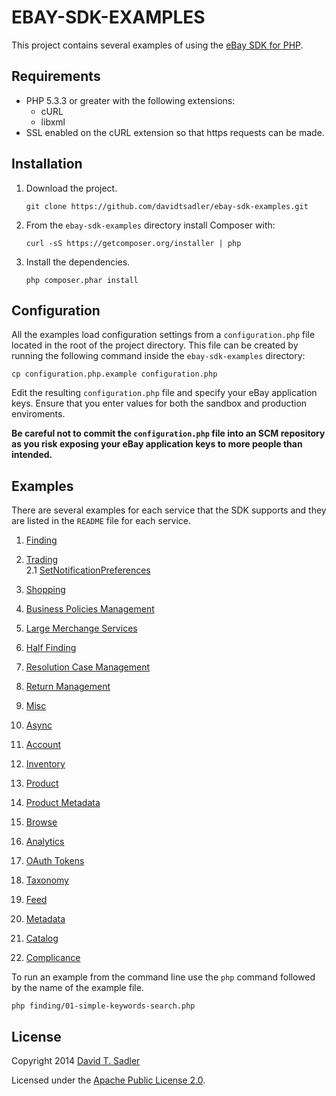 # EBAY-SDK-EXAMPLES

This project contains several examples of using the [eBay SDK for PHP](https://github.com/davidtsadler/ebay-sdk-php).

## Requirements

  - PHP 5.3.3 or greater with the following extensions:
    - cURL
    - libxml
  - SSL enabled on the cURL extension so that https requests can be made.

## Installation

1. Download the project.

   ```
   git clone https://github.com/davidtsadler/ebay-sdk-examples.git
   ```

1. From the `ebay-sdk-examples` directory install Composer with:

   ```
   curl -sS https://getcomposer.org/installer | php
   ```

1. Install the dependencies.

   ```
   php composer.phar install
   ```

## Configuration

All the examples load configuration settings from a `configuration.php` file located in the root of the project directory. This file can be created by running the following command inside the `ebay-sdk-examples` directory:

   ```
   cp configuration.php.example configuration.php
   ```

Edit the resulting `configuration.php` file and specify your eBay application keys. Ensure that you enter values for both the sandbox and production enviroments.

**Be careful not to commit the `configuration.php` file into an SCM repository as you risk exposing your eBay application keys to more people than intended.**

## Examples

There are several examples for each service that the SDK supports and they are listed in the `README` file for each service.

1. [Finding](https://github.com/davidtsadler/ebay-sdk-examples/blob/master/finding/README.md)

1. [Trading](https://github.com/davidtsadler/ebay-sdk-examples/blob/master/trading/README.md)  
           2.1 [SetNotificationPreferences](https://github.com/michabbb/testing-php-ebay-sdk/tree/SetNotificationPreferences)

1. [Shopping](https://github.com/davidtsadler/ebay-sdk-examples/blob/master/shopping/README.md)

1. [Business Policies Management](https://github.com/davidtsadler/ebay-sdk-examples/blob/master/business-policies-management/README.md)

1. [Large Merchange Services](https://github.com/davidtsadler/ebay-sdk-examples/blob/master/large-merchant-services/README.md)

1. [Half Finding](https://github.com/davidtsadler/ebay-sdk-examples/blob/master/half-finding/README.md)

1. [Resolution Case Management](https://github.com/davidtsadler/ebay-sdk-examples/blob/master/resolution-case-management/README.md)

1. [Return Management](https://github.com/davidtsadler/ebay-sdk-examples/blob/master/return-management/README.md)

1. [Misc](https://github.com/davidtsadler/ebay-sdk-examples/blob/master/misc/README.md)

1. [Async](https://github.com/davidtsadler/ebay-sdk-examples/blob/master/async/README.md)

1. [Account](https://github.com/davidtsadler/ebay-sdk-examples/blob/master/account/README.md)

1. [Inventory](https://github.com/davidtsadler/ebay-sdk-examples/blob/master/inventory/README.md)

1. [Product](https://github.com/davidtsadler/ebay-sdk-examples/blob/master/product/README.md)

1. [Product Metadata](https://github.com/davidtsadler/ebay-sdk-examples/blob/master/product_metadata/README.md)

1. [Browse](https://github.com/davidtsadler/ebay-sdk-examples/blob/master/browse/README.md)

1. [Analytics](https://github.com/davidtsadler/ebay-sdk-examples/blob/master/analytics/README.md)

1. [OAuth Tokens](https://github.com/davidtsadler/ebay-sdk-examples/blob/master/oauth-tokens/README.md)

1. [Taxonomy](https://github.com/davidtsadler/ebay-sdk-examples/blob/master/taxonomy/README.md)

1. [Feed](https://github.com/davidtsadler/ebay-sdk-examples/blob/master/feed/README.md)

1. [Metadata](https://github.com/davidtsadler/ebay-sdk-examples/blob/master/metadata/README.md)

1. [Catalog](https://github.com/davidtsadler/ebay-sdk-examples/blob/catalog/metadata/README.md)

1. [Complicance](https://github.com/davidtsadler/ebay-sdk-examples/blob/compliance/metadata/README.md)

To run an example from the command line use the `php` command followed by the name of the example file.

```
php finding/01-simple-keywords-search.php
```

## License

Copyright 2014 [David T. Sadler](http://twitter.com/davidtsadler)

Licensed under the [Apache Public License 2.0](http://www.apache.org/licenses/LICENSE-2.0.html).
